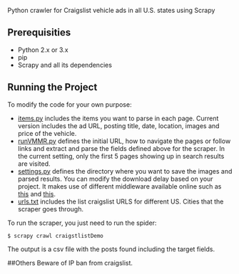 Python crawler for Craigslist vehicle ads in all U.S. states using Scrapy

## Prerequisities
* Python 2.x or 3.x
* pip
* Scrapy and all its dependencies

## Running the Project
To modify the code for your own purpose:
* [items.py](/craigslist_VMMR/items.py) includes the items you want to parse in each page. Current version includes the ad URL, posting title, date, location, images and price of the vehicle.
* [runVMMR.py](/craigslist_VMMR/spiders/runVMMR.py) defines the initial URL, how to navigate the pages or follow links and extract and parse the fields defined above for the scraper. In the current setting, only the first 5 pages showing up in search results are visited.
* [settings.py](/craigslist_VMMR/settings.py) defines the directory where you want to save the images and parsed results. You can modify the download delay based on your project. It makes use of different middleware available online such as [this](https://github.com/cnu/scrapy-random-useragent) and [this](https://github.com/alecxe/scrapy-fake-useragent).
* [urls.txt](urls.txt) includes the list craigslist URLS for different US. Cities that the scraper goes through.

To run the scraper, you just need to run the spider: 
```
$ scrapy crawl craigstlistDemo
```
The output is a csv file with the posts found including the target fields. 

##Others
Beware of IP ban from craigslist.
